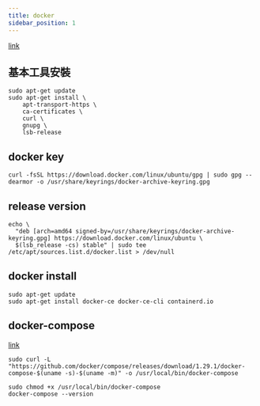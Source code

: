 ```yaml
---
title: docker
sidebar_position: 1
---
```


[link](https://docs.docker.com/engine/install/ubuntu/)

## 基本工具安裝

```
sudo apt-get update
sudo apt-get install \
    apt-transport-https \
    ca-certificates \
    curl \
    gnupg \
    lsb-release
```

## docker key

```
curl -fsSL https://download.docker.com/linux/ubuntu/gpg | sudo gpg --dearmor -o /usr/share/keyrings/docker-archive-keyring.gpg
```

## release version

```
echo \
  "deb [arch=amd64 signed-by=/usr/share/keyrings/docker-archive-keyring.gpg] https://download.docker.com/linux/ubuntu \
  $(lsb_release -cs) stable" | sudo tee /etc/apt/sources.list.d/docker.list > /dev/null
```

## docker install

```
sudo apt-get update
sudo apt-get install docker-ce docker-ce-cli containerd.io
```

## docker-compose

[link](https://docs.docker.com/compose/install/)

```
sudo curl -L "https://github.com/docker/compose/releases/download/1.29.1/docker-compose-$(uname -s)-$(uname -m)" -o /usr/local/bin/docker-compose
```

```
sudo chmod +x /usr/local/bin/docker-compose
docker-compose --version
```